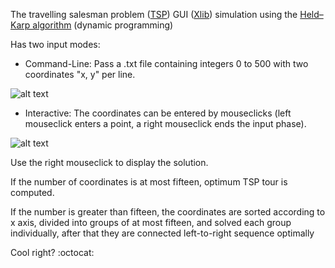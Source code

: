 The travelling salesman problem ([TSP](https://en.wikipedia.org/wiki/Travelling_salesman_problem)) GUI ([Xlib](https://en.wikipedia.org/wiki/Xlib)) simulation using the [Held–Karp algorithm](https://en.wikipedia.org/wiki/Held%E2%80%93Karp_algorithm) (dynamic programming)

Has two input modes:
* Command-Line: Pass a .txt file containing integers 0 to 500
with two coordinates "x, y" per line.

![alt text](https://github.com/ "Mode: Command-Line")

* Interactive: The coordinates can be entered by mouseclicks (left mouseclick enters a point, a right mouseclick ends the input phase).

![alt text](https://github.com/ "Mode: Interactive")

Use the right mouseclick to display the solution.

If the number of coordinates is at most fifteen, optimum TSP tour is computed.

If the number is greater than fifteen, the coordinates are sorted according to x axis, divided into groups of at most fifteen,
 and solved each group individually, after that they are connected left-to-right sequence optimally
 
Cool right? :octocat: 


